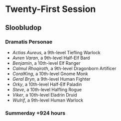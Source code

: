 # Twenty-First Session

## Sloobludop

### Dramatis Personae

- *Actias Aureus*, a 9th-level Tiefling Warlock
- *Avren Varan*, a 9th-level Half-Elf Bard
- *Benjamin*, a 10th-level Elf Ranger
- *Calmul Rhoqiroth*, a 9th-level Dragonborn Artificer
- *CoralKing*, a 10th-level Gnome Monk
- *Geral Bryn*, a 9th-level Human Fighter
- *Orky*, a 10th-level Half-Elf Paladin
- *Steve*, a 10th-level Halfling Rogue
- *Viker*, a 10th-level Eladrin Druid
- *Wulrif*, a 9th-level Human Warlock

### Summerday +924 hours
